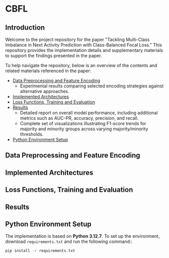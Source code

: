 # CBFL
## Introduction
Welcome to the project repository for the paper "Tackling Multi-Class Imbalance in Next Activity Prediction with Class-Balanced Focal Loss."
This repository provides the implementation details and supplementary materials to support the findings presented in the paper.

To help navigate the repository, below is an overview of the contents and related materials referenced in the paper:

- [Data Preprocessing and Feature Encoding](#data-preprocessing-and-feature-encoding)
  - Experimental results comparing selected encoding strategies against alternative approaches.
- [Implemented Architectures](#implemented-architectures)
- [Loss Functions, Training and Evaluation](#loss-functions-training-and-evaluation)
- [Results](#results)
  - Detailed report on overall model performance, including additional metrics such as AUC-PR, accuracy, precision, and recall.
  - Complete set of visualizations illustrating F1-score trends for majority and minority groups across varying majority/minority thresholds.
- [Python Environment Setup](#python-environment-setup)

## Data Preprocessing and Feature Encoding

## Implemented Architectures

## Loss Functions, Training and Evaluation

## Results

## Python Environment Setup
The implementation is based on **Python 3.12.7**. To set up the environment, download `requirements.txt` and run the following command::

```bash
pip install -r requirements.txt
